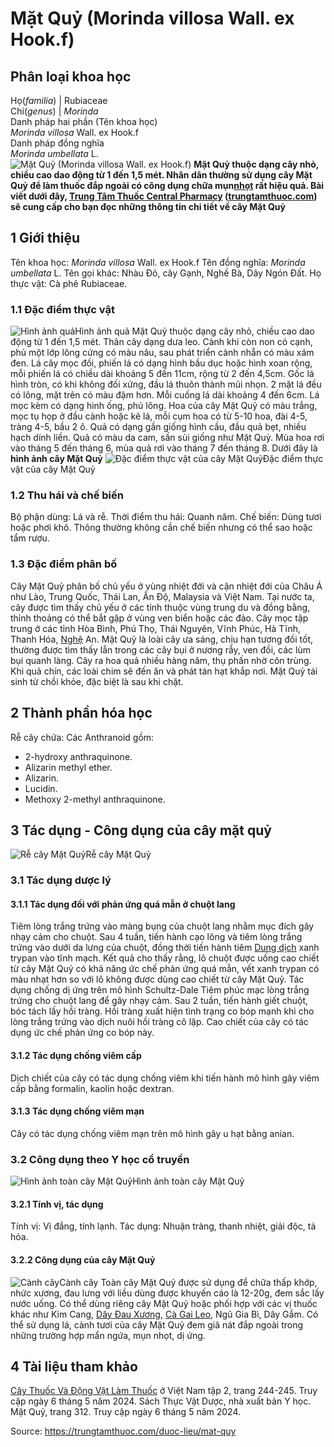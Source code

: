 # Mặt Quỷ (Morinda villosa Wall. ex Hook.f)

Phân loại khoa học  
---  
Họ(_familia_) | Rubiaceae  
Chi(_genus_) | _Morinda_  
Danh pháp hai phần (Tên khoa học)  
_Morinda villosa_ Wall. ex Hook.f  
Danh pháp đồng nghĩa  
_Morinda umbellata_ L.  
![Mặt Quỷ \(Morinda villosa Wall. ex Hook.f\)](https://trungtamthuoc.com/images/others/cay-mat-quy-8372.jpg)
**Mặt Quỷ thuộc dạng cây nhỏ, chiều cao dao động từ 1 đến 1,5 mét. Nhân dân thường sử dụng cây Mặt Quỷ để làm thuốc đắp ngoài có công dụng chữa mụn[nhọt](https://trungtamthuoc.com/bai-viet/nhot "nhọt") rất hiệu quả. Bài viết dưới đây, [Trung Tâm Thuốc Central Pharmacy](https://trungtamthuoc.com/ "Trung Tâm Thuốc Central Pharmacy") ([trungtamthuoc.com](https://trungtamthuoc.com/ "trungtamthuoc.com")) sẽ cung cấp cho bạn đọc những thông tin chi tiết về cây Mặt Quỷ**
##  1 Giới thiệu
Tên khoa học: _Morinda villosa_ Wall. ex Hook.f
Tên đồng nghĩa: _Morinda umbellata_ L.
Tên gọi khác: Nhàu Đỏ, cây Gạnh, Nghề Bà, Dây Ngón Đất.
Họ thực vật: Cà phê Rubiaceae.
### 1.1 Đặc điểm thực vật
![Hình ảnh quả](https://trungtamthuoc.com/images/item/cay-mat-quy-4.jpg)Hình ảnh quả
Mặt Quỷ thuộc dạng cây nhỏ, chiều cao dao động từ 1 đến 1,5 mét. Thân cây dạng dưa leo.
Cành khi còn non có cạnh, phủ một lớp lông cứng có màu nâu, sau phát triển cành nhẵn có màu xám đen.
Lá cây mọc đối, phiến lá có dạng hình bầu dục hoặc hình xoan rộng, mỗi phiến lá có chiều dài khoảng 5 đến 11cm, rộng từ 2 đến 4,5cm. Gốc lá hình tròn, có khi không đối xứng, đầu lá thuôn thành mũi nhọn. 2 mặt lá đều có lông, mặt trên có màu đậm hơn. Mỗi cuống lá dài khoảng 4 đến 6cm. Lá mọc kèm có dạng hình ống, phủ lông.
Hoa của cây Mặt Quỷ có màu trắng, mọc tụ họp ở đầu cành hoặc kẽ lá, mỗi cụm hoa có từ 5-10 hoa, đài 4-5, tràng 4-5, bầu 2 ô.
Quả có dạng gần giống hình cầu, đầu quả bẹt, nhiều hạch dính liền. Quả có màu da cam, sần sùi giống như Mặt Quỷ.
Mùa hoa rơi vào tháng 5 đến tháng 6, mùa quả rơi vào tháng 7 đến tháng 8.
Dưới đây là **hình ảnh cây Mặt Quỷ**
![Đặc điểm thực vật của cây Mặt Quỷ](https://trungtamthuoc.com/images/item/cay-mat-quy-0.jpg)Đặc điểm thực vật của cây Mặt Quỷ
### 1.2 Thu hái và chế biến
Bộ phận dùng: Lá và rễ.
Thời điểm thu hái: Quanh năm.
Chế biến: Dùng tươi hoặc phơi khô. Thông thường không cần chế biến nhưng có thể sao hoặc tẩm rượu.
### 1.3 Đặc điểm phân bố
Cây Mặt Quỷ phân bố chủ yếu ở vùng nhiệt đới và cận nhiệt đới của Châu Á như Lào, Trung Quốc, Thái Lan, Ấn Độ, Malaysia và Việt Nam.
Tại nước ta, cây được tìm thấy chủ yếu ở các tỉnh thuộc vùng trung du và đồng bằng, thỉnh thoảng có thể bắt gặp ở vùng ven biển hoặc các đảo. Cây mọc tập trung ở các tỉnh Hòa Bình, Phú Thọ, Thái Nguyên, Vĩnh Phúc, Hà Tĩnh, Thanh Hóa, [Nghệ](https://trungtamthuoc.com/hoat-chat/nghe "Nghệ") An.
Mặt Quỷ là loài cây ưa sáng, chịu hạn tương đối tốt, thường được tìm thấy lẫn trong các cây bụi ở nương rẫy, ven đồi, các lùm bụi quanh làng.
Cây ra hoa quả nhiều hàng năm, thụ phấn nhờ côn trùng. Khi quả chín, các loài chim sẽ đến ăn và phát tán hạt khắp nơi.
Mặt Quỷ tái sinh từ chồi khỏe, đặc biệt là sau khi chặt.
##  2 Thành phần hóa học
Rễ cây chứa:
Các Anthranoid gồm:
  * 2-hydroxy anthraquinone.
  * Alizarin methyl ether.
  * Alizarin.
  * Lucidin.
  * Methoxy 2-methyl anthraquinone.


##  3 Tác dụng - Công dụng của cây mặt quỷ
![Rễ cây Mặt Quỷ](https://trungtamthuoc.com/images/item/cay-mat-quy-1.jpg)Rễ cây Mặt Quỷ
### 3.1 Tác dụng dược lý
#### 3.1.1 Tác dụng đối với phản ứng quá mẫn ở chuột lang
Tiêm lòng trắng trứng vào màng bụng của chuột lang nhằm mục đích gây nhạy cảm cho chuột.
Sau 4 tuần, tiến hành cạo lông và tiêm lòng trắng trứng vào dưới da lưng của chuột, đồng thời tiến hành tiêm [Dung dịch](https://trungtamthuoc.com/bai-viet/dung-dich-thuoc-la-gi-cong-thuc-va-ky-thuat-bao-che-dung-dich-thuoc "Dung dịch") xanh trypan vào tĩnh mạch.
Kết quả cho thấy rằng, lô chuột được uống cao chiết từ cây Mặt Quỷ có khả năng ức chế phản ứng quá mẫn, vết xanh trypan có màu nhạt hơn so với lô không được dùng cao chiết từ cây Mặt Quỷ.
Tác dụng chống dị ứng trên mô hình Schultz-Dale
Tiêm phúc mạc lòng trắng trứng cho chuột lang để gây nhạy cảm.
Sau 2 tuần, tiến hành giết chuột, bóc tách lấy hồi tràng. Hồi tràng xuất hiện tình trạng co bóp mạnh khi cho lòng trắng trứng vào dịch nuôi hồi tràng cô lập.
Cao chiết của cây có tác dụng ức chế phản ứng co bóp này.
#### 3.1.2 Tác dụng chống viêm cấp
Dịch chiết của cây có tác dụng chống viêm khi tiến hành mô hình gây viêm cấp bằng formalin, kaolin hoặc dextran.
#### 3.1.3 Tác dụng chống viêm mạn
Cây có tác dụng chống viêm mạn trên mô hình gây u hạt bằng anian.
### 3.2 Công dụng theo Y học cổ truyền
![Hình ảnh toàn cây Mặt Quỷ](https://trungtamthuoc.com/images/item/cay-mat-quy-2.jpg)Hình ảnh toàn cây Mặt Quỷ
#### 3.2.1 Tính vị, tác dụng
Tính vị: Vị đắng, tính lạnh.
Tác dụng: Nhuận tràng, thanh nhiệt, giải độc, tả hỏa.
#### 3.2.2 Công dụng của cây Mặt Quỷ
![Cành cây](https://trungtamthuoc.com/images/item/cay-mat-quy-3.jpg)Cành cây
Toàn cây Mặt Quỷ được sử dụng để chữa thấp khớp, nhức xương, đau lưng với liều dùng được khuyến cáo là 12-20g, đem sắc lấy nước uống.
Có thể dùng riêng cây Mặt Quỷ hoặc phối hợp với các vị thuốc khác như Kim Cang, [Dây Đau Xương](https://trungtamthuoc.com/duoc-lieu/day-dau-xuong "Dây Đau Xương"), [Cà Gai Leo](https://trungtamthuoc.com/duoc-lieu/ca-gai-leo-32 "Cà Gai Leo"), Ngũ Gia Bì, Dây Gắm.
Có thể sử dụng lá, cành tươi của cây Mặt Quỷ đem giã nát đắp ngoài trong những trường hợp mẩn ngứa, mụn nhọt, dị ứng.
##  4 Tài liệu tham khảo
[Cây Thuốc Và Động Vật Làm Thuốc](https://trungtamthuoc.com/bai-viet/doc-online-va-tai-mien-phi-pdf-sach-cay-thuoc-va-dong-vat-lam-thuoc-o-viet-nam "Cây Thuốc Và Động Vật Làm Thuốc") ở Việt Nam tập 2, trang 244-245. Truy cập ngày 6 tháng 5 năm 2024.
Sách Thực Vật Dược, nhà xuất bản Y học. Mặt Quỷ, trang 312. Truy cập ngày 6 tháng 5 năm 2024.


Source: https://trungtamthuoc.com/duoc-lieu/mat-quy